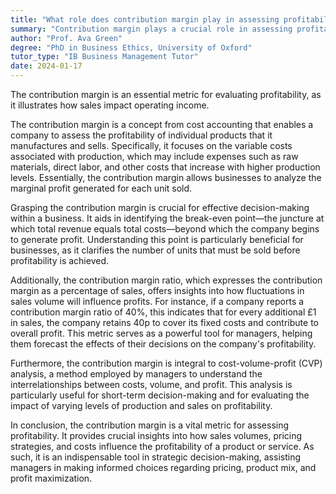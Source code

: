 ```yaml
---
title: "What role does contribution margin play in assessing profitability?"
summary: "Contribution margin plays a crucial role in assessing profitability by indicating how sales affect operating income."
author: "Prof. Ava Green"
degree: "PhD in Business Ethics, University of Oxford"
tutor_type: "IB Business Management Tutor"
date: 2024-01-17
---
```


The contribution margin is an essential metric for evaluating profitability, as it illustrates how sales impact operating income.

The contribution margin is a concept from cost accounting that enables a company to assess the profitability of individual products that it manufactures and sells. Specifically, it focuses on the variable costs associated with production, which may include expenses such as raw materials, direct labor, and other costs that increase with higher production levels. Essentially, the contribution margin allows businesses to analyze the marginal profit generated for each unit sold.

Grasping the contribution margin is crucial for effective decision-making within a business. It aids in identifying the break-even point—the juncture at which total revenue equals total costs—beyond which the company begins to generate profit. Understanding this point is particularly beneficial for businesses, as it clarifies the number of units that must be sold before profitability is achieved.

Additionally, the contribution margin ratio, which expresses the contribution margin as a percentage of sales, offers insights into how fluctuations in sales volume will influence profits. For instance, if a company reports a contribution margin ratio of $40\%$, this indicates that for every additional £1 in sales, the company retains $40\text{p}$ to cover its fixed costs and contribute to overall profit. This metric serves as a powerful tool for managers, helping them forecast the effects of their decisions on the company's profitability.

Furthermore, the contribution margin is integral to cost-volume-profit (CVP) analysis, a method employed by managers to understand the interrelationships between costs, volume, and profit. This analysis is particularly useful for short-term decision-making and for evaluating the impact of varying levels of production and sales on profitability.

In conclusion, the contribution margin is a vital metric for assessing profitability. It provides crucial insights into how sales volumes, pricing strategies, and costs influence the profitability of a product or service. As such, it is an indispensable tool in strategic decision-making, assisting managers in making informed choices regarding pricing, product mix, and profit maximization.
    